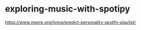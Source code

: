 # exploring-music-with-spotipy

https://www.rewire.org/living/predict-personality-spotify-playlist/
